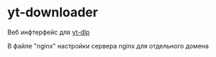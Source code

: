 # yt-downloader

Веб инфтерфейс для [yt-dlp](https://github.com/yt-dlp/yt-dlp)

В файле "nginx" настройки сервера nginx для отдельного домена
